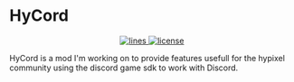 # HyCord
<p align="center">
<a href="https://github.com/DeDiamondPro/HyCord">
    <img src="https://img.shields.io/tokei/lines/github/DeDiamondPro/HyCord?color=success&logo=github&logoColor=#00FFFF" alt="lines">
 </a>
  <a href="https://github.com/DeDiamondPro/HyCord/blob/master/LICENSE" target="_blank">
    <img src="https://img.shields.io/github/license/DeDiamondPro/HyCord?color=success&logo=github&logoColor=#00FFFF" alt="license">
 </a>
 </p>
 HyCord is a mod I'm working on to provide features usefull for the hypixel community using the discord game sdk to work with Discord.
